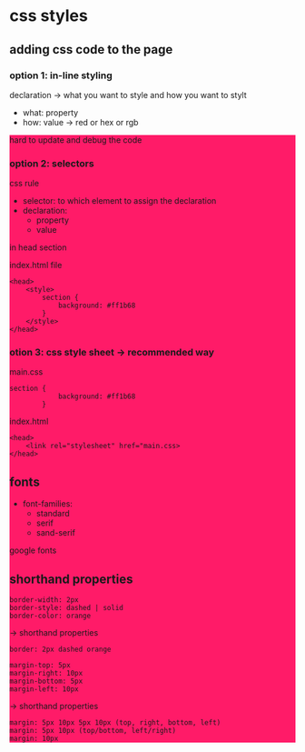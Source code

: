 # css styles

## adding css code to the page

### option 1: in-line styling

declaration -> what you want to style and how you want to stylt
- what: property
- how: value -> red or hex or rgb

<section style="background: #ff1b68">

hard to update and debug the code

### option 2: selectors

css rule
- selector: to which element to assign the declaration
- declaration:
  - property
  - value

in head section

index.html file
```
<head>
	<style>
		section {
			background: #ff1b68
		}
	</style>
</head>
```

### otion 3: css style sheet -> recommended way

main.css

```
section {
			background: #ff1b68
		}
```

index.html
```
<head>
	<link rel="stylesheet" href="main.css>
</head>
```

## fonts

- font-families:
  - standard
  - serif
  - sand-serif

google fonts

# shorthand properties

```
border-width: 2px
border-style: dashed | solid
border-color: orange
```

-> shorthand properties

```
border: 2px dashed orange
```

```
margin-top: 5px
margin-right: 10px
margin-bottom: 5px
margin-left: 10px
```

-> shorthand properties

```
margin: 5px 10px 5px 10px (top, right, bottom, left)
margin: 5px 10px (top/bottom, left/right)
margin: 10px
```

